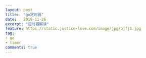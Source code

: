 ```yaml
---
layout: post
title:  "go定时器"
date:   2019-11-26
excerpt: "定时器解读"
feature: https://static.justice-love.com/image/jpg/bjfj1.jpg
tag:
- go
- timer
comments: true
---
```


